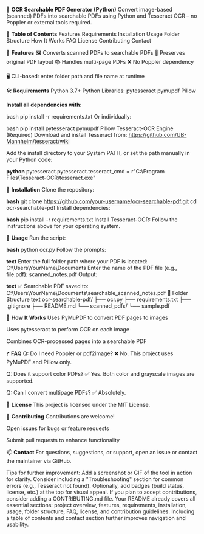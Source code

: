 🧾 **OCR Searchable PDF Generator (Python)**
Convert image-based (scanned) PDFs into searchable PDFs using Python and Tesseract OCR – no Poppler or external tools required.

🚩 **Table of Contents**
Features
Requirements
Installation
Usage
Folder Structure
How It Works
FAQ
License
Contributing
Contact

🚀 **Features**
🖼 Converts scanned PDFs to searchable PDFs
📄 Preserves original PDF layout
📚 Handles multi-page PDFs
❌ No Poppler dependency

🖥 CLI-based: enter folder path and file name at runtime

🛠 **Requirements**
Python 3.7+
Python Libraries:
pytesseract
pymupdf
Pillow

**Install all dependencies with**:

bash
pip install -r requirements.txt
Or individually:

bash
pip install pytesseract pymupdf Pillow
Tesseract-OCR Engine (Required)
Download and install Tesseract from:
https://github.com/UB-Mannheim/tesseract/wiki

Add the install directory to your System PATH, or set the path manually in your Python code:

**python**
pytesseract.pytesseract.tesseract_cmd = r"C:\Program Files\Tesseract-OCR\tesseract.exe"

💾 **Installation**
Clone the repository:

**bash**
git clone https://github.com/your-username/ocr-searchable-pdf.git
cd ocr-searchable-pdf
Install dependencies:

**bash**
pip install -r requirements.txt
Install Tesseract-OCR:
Follow the instructions above for your operating system.

🧪 **Usage**
Run the script:

**bash**
python ocr.py
Follow the prompts:

**text**
Enter the full folder path where your PDF is located: C:\Users\YourName\Documents
Enter the name of the PDF file (e.g., file.pdf): scanned_notes.pdf
Output:

**text**
✅ Searchable PDF saved to: C:\Users\YourName\Documents\searchable_scanned_notes.pdf
📂 Folder Structure
text
ocr-searchable-pdf/
├── ocr.py
├── requirements.txt
├── .gitignore
├── README.md
└── scanned_pdfs/
    └── sample.pdf

📌 **How It Works**
Uses PyMuPDF to convert PDF pages to images

Uses pytesseract to perform OCR on each image

Combines OCR-processed pages into a searchable PDF

❓ **FAQ**
Q: Do I need Poppler or pdf2image?
❌ No. This project uses PyMuPDF and Pillow only.

Q: Does it support color PDFs?
✅ Yes. Both color and grayscale images are supported.

Q: Can I convert multipage PDFs?
✅ Absolutely.

📄 **License**
This project is licensed under the MIT License.

💬 **Contributing**
Contributions are welcome!

Open issues for bugs or feature requests

Submit pull requests to enhance functionality

📫 **Contact**
For questions, suggestions, or support, open an issue or contact the maintainer via GitHub.

Tips for further improvement:
Add a screenshot or GIF of the tool in action for clarity.
Consider including a "Troubleshooting" section for common errors (e.g., Tesseract not found).
Optionally, add badges (build status, license, etc.) at the top for visual appeal.
If you plan to accept contributions, consider adding a CONTRIBUTING.md file.
Your README already covers all essential sections: project overview, features, requirements, installation, usage, folder structure, FAQ, license, and contribution guidelines. Including a table of contents and contact section further improves navigation and usability.

